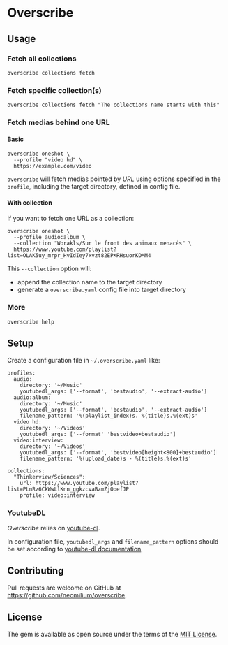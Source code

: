 # Overscribe

## Usage

### Fetch all collections

```shell
overscribe collections fetch
```

### Fetch specific collection(s)

```shell
overscribe collections fetch "The collections name starts with this"
```

### Fetch medias behind one URL

#### Basic

```shell
overscribe oneshot \
  --profile "video hd" \
  https://example.com/video
```

`overscribe` will fetch medias pointed by _URL_ using options specified in the `profile`, including the target directory, defined in config file.

#### With collection

If you want to fetch one URL as a collection:

```shell
overscribe oneshot \
  --profile audio:album \
  --collection "Worakls/Sur le front des animaux menacés" \
  https://www.youtube.com/playlist?list=OLAK5uy_mrpr_HvIdIey7xvzt82EPKRHsuorKOMM4
```

This `--collection` option will:
 * append the collection name to the target directory
 * generate a `overscribe.yaml` config file into target directory

### More

```shell
overscribe help
```

## Setup

Create a configuration file in `~/.overscribe.yaml` like:

```
profiles:
  audio:
    directory: '~/Music'
    youtubedl_args: ['--format', 'bestaudio', '--extract-audio']
  audio:album:
    directory: '~/Music'
    youtubedl_args: ['--format', 'bestaudio', '--extract-audio']
    filename_pattern: '%(playlist_index)s. %(title)s.%(ext)s'
  video hd:
    directory: '~/Videos'
    youtubedl_args: ['--format' 'bestvideo+bestaudio']
  video:interview:
    directory: '~/Videos'
    youtubedl_args: ['--format', 'bestvideo[height<800]+bestaudio']
    filename_pattern: '%(upload_date)s - %(title)s.%(ext)s'

collections:
  "Thinkerview/Sciences":
    url: https://www.youtube.com/playlist?list=PLnRz6CkWwLlKnn_ggkzcvaBzmZjOoefJP
    profile: video:interview
```

### YoutubeDL

_Overscribe_ relies on [youtube-dl](https://youtube-dl.org/).

In configuration file, `youtubedl_args` and `filename_pattern` options should be set according to [youtube-dl documentation](https://github.com/ytdl-org/youtube-dl/blob/master/README.md)

## Contributing

Pull requests are welcome on GitHub at https://github.com/neomilium/overscribe.

## License

The gem is available as open source under the terms of the [MIT License](https://opensource.org/licenses/MIT).
